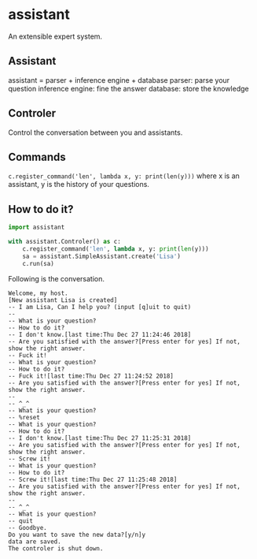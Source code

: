 # assistant
An extensible expert system.

## Assistant
assistant = parser + inference engine + database
parser: parse your question
inference engine: fine the answer
database: store the knowledge

## Controler
Control the conversation between you and assistants.

## Commands
`c.register_command('len', lambda x, y: print(len(y)))`
where x is an assistant, y is the history of your questions.

## How to do it?
```python
import assistant

with assistant.Controler() as c:
    c.register_command('len', lambda x, y: print(len(y)))
    sa = assistant.SimpleAssistant.create('Lisa')
    c.run(sa)
```
Following is the conversation.

    Welcome, my host.
    [New assistant Lisa is created]
    -- I am Lisa, Can I help you? (input [q]uit to quit)
    --
    -- What is your question?
    -- How to do it?
    -- I don't know.[last time:Thu Dec 27 11:24:46 2018]
    -- Are you satisfied with the answer?[Press enter for yes] If not, show the right answer.
    -- Fuck it!
    -- What is your question?
    -- How to do it?
    -- Fuck it![last time:Thu Dec 27 11:24:52 2018]
    -- Are you satisfied with the answer?[Press enter for yes] If not, show the right answer.
    --
    -- ^_^
    -- What is your question?
    -- %reset
    -- What is your question?
    -- How to do it?
    -- I don't know.[last time:Thu Dec 27 11:25:31 2018]
    -- Are you satisfied with the answer?[Press enter for yes] If not, show the right answer.
    -- Screw it!
    -- What is your question?
    -- How to do it?
    -- Screw it![last time:Thu Dec 27 11:25:48 2018]
    -- Are you satisfied with the answer?[Press enter for yes] If not, show the right answer.
    --
    -- ^_^
    -- What is your question?
    -- quit
    -- Goodbye.
    Do you want to save the new data?[y/n]y
    data are saved.
    The controler is shut down.
